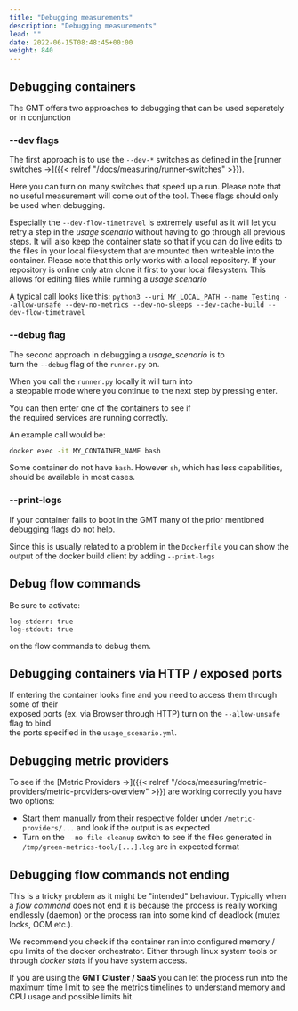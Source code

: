 ```yaml
---
title: "Debugging measurements"
description: "Debugging measurements"
lead: ""
date: 2022-06-15T08:48:45+00:00
weight: 840
---
```


## Debugging containers

The GMT offers two approaches to debugging that can be used
separately or in conjunction

### --dev flags
The first approach is to use the `--dev-*` switches as defined in the [runner switches →]({{< relref "/docs/measuring/runner-switches" >}}).

Here you can turn on many switches that speed up a run. Please note that no useful measurement
will come out of the tool. These flags should only be used when debugging.

Especially the `--dev-flow-timetravel` is extremely useful as it will let you retry a step in 
the *usage scenario* without having to go through all previous steps. It will also keep the container state so that if you can do live edits to the files in your local filesystem that are mounted then writeable into the container.
Please note that this only works with a local repository. If your repository is online only atm clone it first to your local filesystem. This allows for editing files while running a *usage scenario*

A typical call looks like this:
`python3 --uri MY_LOCAL_PATH --name Testing --allow-unsafe --dev-no-metrics --dev-no-sleeps --dev-cache-build --dev-flow-timetravel`

### --debug flag
The second approach in debugging a *usage_scenario* is to  
turn the `--debug` flag of the `runner.py` on.

When you call the `runner.py` locally it will turn into  
a steppable mode where you continue to the next step by pressing enter.

You can then enter one of the containers to see if  
the required services are running correctly.

An example call would be:

```bash
docker exec -it MY_CONTAINER_NAME bash
```

Some container do not have `bash`. However `sh`, which has less capabilities,  
should be available in most cases.

### --print-logs

If your container fails to boot in the GMT many of the prior mentioned debugging flags do not help.

Since this is usually related to a problem in the `Dockerfile` you can show the output of the docker build client
by adding `--print-logs`

## Debug flow commands

Be sure to activate:
```docker
log-stderr: true
log-stdout: true
```
on the flow commands to debug them.

## Debugging containers via HTTP / exposed ports

If entering the container looks fine and you need to access them through some of their  
exposed ports (ex. via Browser through HTTP) turn on the `--allow-unsafe` flag to bind  
the ports specified in the `usage_scenario.yml`.

## Debugging metric providers

To see if the [Metric Providers →]({{< relref "/docs/measuring/metric-providers/metric-providers-overview" >}}) are working correctly you have two options:

- Start them manually from their respective folder under `/metric-providers/...` and look if the output is as expected
- Turn on the `--no-file-cleanup` switch to see if the files generated in `/tmp/green-metrics-tool/[...].log` are in expected format

## Debugging flow commands not ending

This is a tricky problem as it might be "intended" behaviour.
Typically when a *flow command* does not end it is because the process is really working endlessly (daemon) or the process ran into some kind of deadlock (mutex locks, OOM etc.).

We recommend you check if the container ran into configured memory / cpu limits of the docker orchestrator. Either through linux system tools or through *docker stats* if you have system access.

If you are using the **GMT Cluster / SaaS** you can let the process run into the maximum time limit to see the metrics timelines to understand memory and CPU usage and possible limits hit.
